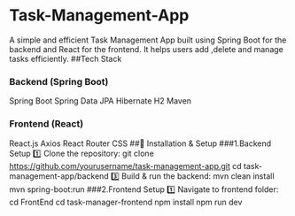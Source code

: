 # Task-Management-App
A simple and efficient Task Management App built using Spring Boot for the backend and React for the frontend. It helps users add ,delete and manage tasks efficiently.
##Tech Stack
### Backend (Spring Boot)
Spring Boot
Spring Data JPA
Hibernate
H2
Maven
### Frontend (React)
React.js
Axios
React Router
CSS 
##📌 Installation & Setup
###1.Backend Setup
1️⃣ Clone the repository:
git clone https://github.com/yourusername/task-management-app.git
cd task-management-app/backend
3️⃣ Build & run the backend:
mvn clean install  
mvn spring-boot:run
###2.Frontend Setup
1️⃣ Navigate to frontend folder:
cd FrontEnd
cd task-manager-frontend
npm install
npm run dev
